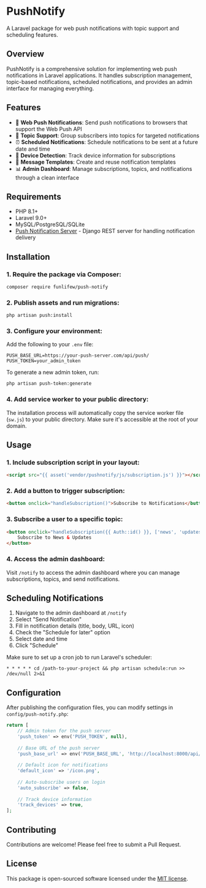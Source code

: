 # PushNotify

A Laravel package for web push notifications with topic support and scheduling features.

## Overview

PushNotify is a comprehensive solution for implementing web push notifications in Laravel applications. It handles subscription management, topic-based notifications, scheduled notifications, and provides an admin interface for managing everything.

## Features

- 🔔 **Web Push Notifications**: Send push notifications to browsers that support the Web Push API
- 👥 **Topic Support**: Group subscribers into topics for targeted notifications
- ⏰ **Scheduled Notifications**: Schedule notifications to be sent at a future date and time
- 📱 **Device Detection**: Track device information for subscriptions
- 🔄 **Message Templates**: Create and reuse notification templates
- 📊 **Admin Dashboard**: Manage subscriptions, topics, and notifications through a clean interface

## Requirements

- PHP 8.1+
- Laravel 9.0+
- MySQL/PostgreSQL/SQLite
- [Push Notification Server](https://github.com/funlifew/push-notification-server) - Django REST server for handling notification delivery

## Installation

### 1. Require the package via Composer:

```bash
composer require funlifew/push-notify
```

### 2. Publish assets and run migrations:

```bash
php artisan push:install
```

### 3. Configure your environment:

Add the following to your `.env` file:

```
PUSH_BASE_URL=https://your-push-server.com/api/push/
PUSH_TOKEN=your_admin_token
```

To generate a new admin token, run:

```bash
php artisan push-token:generate
```

### 4. Add service worker to your public directory:

The installation process will automatically copy the service worker file (`sw.js`) to your public directory. Make sure it's accessible at the root of your domain.

## Usage

### 1. Include subscription script in your layout:

```html
<script src="{{ asset('vendor/pushnotify/js/subscription.js') }}"></script>
```

### 2. Add a button to trigger subscription:

```html
<button onclick="handleSubscription()">Subscribe to Notifications</button>
```

### 3. Subscribe a user to a specific topic:

```html
<button onclick="handleSubscription({{ Auth::id() }}, ['news', 'updates'])">
    Subscribe to News & Updates
</button>
```

### 4. Access the admin dashboard:

Visit `/notify` to access the admin dashboard where you can manage subscriptions, topics, and send notifications.

## Scheduling Notifications

1. Navigate to the admin dashboard at `/notify`
2. Select "Send Notification" 
3. Fill in notification details (title, body, URL, icon)
4. Check the "Schedule for later" option
5. Select date and time
6. Click "Schedule"

Make sure to set up a cron job to run Laravel's scheduler:

```
* * * * * cd /path-to-your-project && php artisan schedule:run >> /dev/null 2>&1
```

## Configuration

After publishing the configuration files, you can modify settings in `config/push-notify.php`:

```php
return [
    // Admin token for the push server
    'push_token' => env('PUSH_TOKEN', null),
    
    // Base URL of the push server
    'push_base_url' => env('PUSH_BASE_URL', 'http://localhost:8000/api/push/'),
    
    // Default icon for notifications
    'default_icon' => '/icon.png',
    
    // Auto-subscribe users on login
    'auto_subscribe' => false,
    
    // Track device information
    'track_devices' => true,
];
```

## Contributing

Contributions are welcome! Please feel free to submit a Pull Request.

## License

This package is open-sourced software licensed under the [MIT license](LICENSE.md).